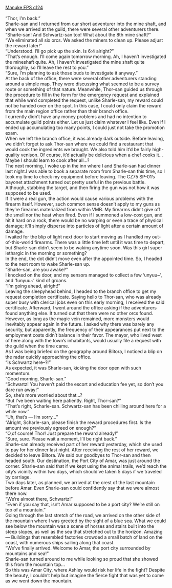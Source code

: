 [Manuke FPS c124](https://ashenfeather.wordpress.com/2021/01/23/fps-124/)
<br/><br/>
“Thor, I’m back.”<br/>
Sharle-san and I returned from our short adventurer into the mine shaft, and when we arrived at the guild, there were several other adventurers there.<br/>
“Sharle-san! And Schwartz-san too! What about the 8th mine shaft?”<br/>
“We eliminated all six orcs. We asked the miners to clean up. Please adjust the reward later!”<br/>
“Understood. I’ll go pick up the skin. Is 6:4 alright?”<br/>
“That’s enough. I’ll come again tomorrow morning. Ah, I haven’t investigated the mineshaft quite. Ah, I haven’t investigated the mine shaft quite thoroughly, so I’ll leave the rest to you.”<br/>
“Sure, I’m planning to ask those buds to investigate it anyway.”<br/>
At the back of the office, there were several other adventurers standing around a simple map. They were discussing what seemed to be a survey route or something of that nature. Meanwhile, Thor-san guided us through the procedure to fill in the form for the emergency request and explained that while we’d completed the request, unlike Sharle-san, my reward could not be handed over on the spot. In this case, I could only claim the reward from the main region office rather than their branch office.<br/>
I currently didn’t have any money problems and had no intention to accumulate guild points either. Let us just claim whatever I feel like. Even if I ended up accumulating too many points, I could just not take the promotion exam.<br/>
When we left the branch office, it was already dark outside. Before leaving, we didn’t forget to ask Thor-san where we could find a restaurant that would cook the ingredients we brought. We also told him it’d be fairly high-quality venison. Of course, it’d actually be delicious when a chef cooks it… Maybe I should learn to cook after all…?<br/>
The next morning, I woke up in the inn where I and Sharle-san had dinner last night.I was able to book a separate room from Sharle-san this time, so I took my time to check my equipment before leaving. The CZ75 SP-01’s bayonet attachment turned out pretty useful in the previous battle. Although, stabbing the target, and then firing the gun was not how it was supposed to be used.<br/>
If it were a real gun, the action would cause various problems with the firearm itself. However, such common sense doesn’t apply to my guns as they’re firearms materialized from within VMB. My firearms didn’t give off the smell nor the heat when fired. Even if I summoned a low-cost gun, and hit it hard on a rock, there would be no warping or even a trace of physical damage; it’ll simply disperse into particles of light after a certain amount of damage.<br/>
I waited for the blip of light next door to start moving as I handled my out-of-this-world firearms. There was a little time left until it was time to depart, but Sharle-san didn’t seem to be waking anytime soon. Was this girl super lethargic in the morning or something?<br/>
In the end, the dot didn’t move even after the appointed time. So, I headed to the next room to wake Sharle-san up.<br/>
“Sharle-san, are you awake?”<br/>
I knocked on the door, and my sensors managed to collect a few ‘unyuu\~’, and ‘funyuu\~’ kind of groans.<br/>
“I’m going ahead, alright!”<br/>
Leaving the sleepyhead behind, I headed to the branch office to get my request completion certificate. Saying hello to Thor-san, who was already super busy with clerical jobs even on this early morning, I received the said certificate. Afterward, I went around the office asking if the adventurers found anything else. It turned out that there were no other orcs found.<br/>
However, as long as the magic vein remained, more monsters would inevitably appear again in the future. I asked why there was barely any security, but apparently, the frequency of their appearances put next to the employment costs didn’t balance in their favor. The mayor, who lived west of here along with the town’s inhabitants, would usually file a request with the guild when the time came.<br/>
As I was being briefed on the geography around Blitora, I noticed a blip on the radar quickly approaching the office.<br/>
“Is Schwartz here–?!”<br/>
As expected, it was Sharle-san, kicking the door open with such momentum.<br/>
“Good morning, Sharle-san.”<br/>
“Schwartz! You haven’t paid the escort and education fee yet, so don’t you dare run away!”<br/>
So, she’s more worried about that…?<br/>
“But I’ve been waiting here patiently. Right, Thor-san?”<br/>
“That’s right, Scharle-san. Schwartz-san has been chilling around here for a while now.”<br/>
“Uh, that’s — I’m sorry…”<br/>
“Alright, Scharle-san, please finish the reward procedures first. Is the amount we previously agreed on enough?”<br/>
“O,of course! Thor! Just prepare the reward already!”<br/>
“Sure, sure. Please wait a moment, I’ll be right back.”<br/>
Sharle-san already received part of her reward yesterday, which she used to pay for her dinner last night. After receiving the rest of her reward, we decided to leave Blitora. We said our goodbyes to Thor-san and then headed south. Our destination, the Port City of Amar, was just around the corner. Sharle-san said that if we kept using the animal trails, we’d reach the city’s vicinity within two days, which should’ve taken 5 days if we traveled by carriage.<br/>
Two days later, as planned, we arrived at the crest of the last mountain before Amar. Even Sharle-san could confidently say that we were almost there now.<br/>
“We’re almost there, Schwartz!”<br/>
“Even if you say that, isn’t Amar supposed to be a port city? We’re still on top of a mountain.”<br/>
Going through the last stretch of the road, we arrived on the other side of the mountain where I was greeted by the sight of a blue sea. What we could see below the mountain was a scene of horses and stairs built into the steep slopes, as well as the sea that stretched out to the horizon. Amazing — Buildings that resembled factories crowded a small batch of land on the coast, with numerous ships sailing along that coast.<br/>
“We’ve finally arrived. Welcome to Amar, the port city surrounded by mountains and sea!”<br/>
Sharle-san turned around to me while looking so proud that she showed this from the mountain top…<br/>
So this was Amar City, where Ashley would risk her life in the fight? Despite the beauty, I couldn’t help but imagine the fierce fight that was yet to come as we went down the mountain.<br/>
 